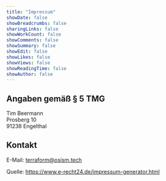 ```yaml
---
title: "Impressum"
showDate: false
showBreadcrumbs: false
sharingLinks: false
showWorkCount: false
showComments: false
showSummary: false
showEdit: false
showLikes: false
showViews: false
showReadingTime: false
showAuthor: false
---
```


## Angaben gemäß § 5 TMG

Tim Beermann\
Prosberg 10\
91238 Engelthal

## Kontakt

E-Mail: [terraform@osism.tech](mailto:terraform@osism.tech)

Quelle:
<https://www.e-recht24.de/impressum-generator.html>
